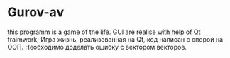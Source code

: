 # Gurov-av
this programm is a game of the life. GUI are realise with help of Qt fraimwork;
Игра жизнь, реализованная на Qt, код написан с опорой на ООП.
Необходимо доделать ошибку с вектором векторов.
